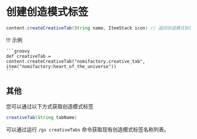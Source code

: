 # 创建创造模式标签

```groovy
content.createCreativeTab(String name, ItemStack icon) // 返回创造模式标签
```

!!! 示例

    ```groovy
    def creativeTab = content.createCreativeTab("nomifactory.creative_tab", item("nomifactory:heart_of_the_universe"))
    ```

## 其他

您可以通过以下方式获取创造模式标签

```groovy
creativeTab(String tabName)
```

可以通过运行 `/gs creativeTabs` 命令获取现有创造模式标签名称列表。